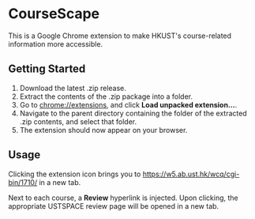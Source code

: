 # CourseScape
This is a Google Chrome extension to make HKUST's course-related information more accessible.

## Getting Started
1.  Download the latest .zip release.
2.  Extract the contents of the .zip package into a folder.
3.  Go to <chrome://extensions>, and click **Load unpacked extension...**.
4.  Navigate to the parent directory containing the folder of the extracted .zip contents, and select that folder.
5.  The extension should now appear on your browser.

## Usage
Clicking the extension icon brings you to <https://w5.ab.ust.hk/wcq/cgi-bin/1710/> in a new tab. 

Next to each course, a **Review** hyperlink is injected. Upon clicking, the appropriate USTSPACE review page will be opened in a new tab.
